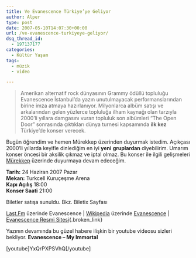 ```yaml
---
title: Ve Evanescence Türkiye’ye Geliyor
author: Alper
type: post
date: 2007-05-10T14:07:30+00:00
url: /ve-evanescence-turkiyeye-geliyor/
dsq_thread_id:
  - 197137177
categories:
  - Kültür Yaşam
tags:
  - müzik
  - video

---
```

> Amerikan alternatif rock dünyasının Grammy ödüllü topluluğu Evanescence İstanbul&#8217;da yazın unutulmayacak performanslarından birine imza atmaya hazırlanıyor. Milyonlarca albüm satışı ve arkalarından gelen yüzlerce topluluğa ilham kaynağı olan tarzıyla 2000&#8217;li yıllara damgasını vuran topluluk son albümleri &#8220;The Open Door&#8221; sonrasında çıktıkları dünya turnesi kapsamında **ilk kez** Türkiye&#8217;de konser verecek.

Bugün öğrendim ve hemen Mürekkep üzerinden duyurmak istedim. Açıkçası 2000&#8217;li yıllarda keyifle dinlediğim en iyi **yeni** **gruplardan** diyebilirim. Umarım konser öncesi bir aksilik çıkmaz ve iptal olmaz. Bu konser ile ilgili gelişmeleri [Mürekkep][1] üzerinde duyurmaya devam edeceğim.

**Tarih:** 24 Haziran 2007 Pazar  
**Mekan:** Turkcell Kuruçeşme Arena  
**Kapı Açılış** 18:00  
**Konser Saati** 21:00

Biletler satışa sunuldu. Bkz. Biletix Sayfası

[Last.Fm][2] üzerinde Evanescence | [Wikipedia][3] üzerinde [Evanescence][4] | [Evanescence Resmi Sitesi][5]{.broken_link}

Yazının devamında bu güzel habere ilişkin bir youtube videosu sizleri bekliyor. **Evanescence &#8211; My Immortal**

<!--more-->[youtube]YxQrPXPSVhQ[/youtube]

 [1]: https://www.murekkep.org/
 [2]: https://www.last.fm/
 [3]: https://tr.wikipedia.org/wiki/
 [4]: https://tr.wikipedia.org/wiki/Evanescence
 [5]: https://www.evanescence.com/